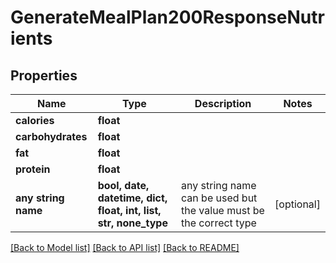# GenerateMealPlan200ResponseNutrients


## Properties
Name | Type | Description | Notes
------------ | ------------- | ------------- | -------------
**calories** | **float** |  | 
**carbohydrates** | **float** |  | 
**fat** | **float** |  | 
**protein** | **float** |  | 
**any string name** | **bool, date, datetime, dict, float, int, list, str, none_type** | any string name can be used but the value must be the correct type | [optional]

[[Back to Model list]](../README.md#documentation-for-models) [[Back to API list]](../README.md#documentation-for-api-endpoints) [[Back to README]](../README.md)


